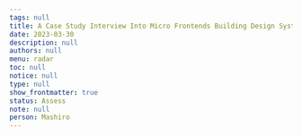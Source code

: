 ```yaml
---
tags: null
title: A Case Study Interview Into Micro Frontends Building Design System For E Commerce Platform
date: 2023-03-30
description: null
authors: null
menu: radar
toc: null
notice: null
type: null
show_frontmatter: true
status: Assess
note: null
person: Mashiro
---
```


